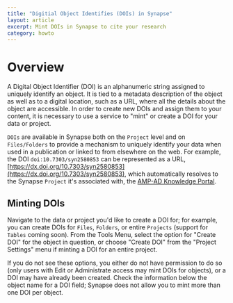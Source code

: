 ```yaml
---
title: "Digitial Object Identifies (DOIs) in Synapse"
layout: article
excerpt: Mint DOIs in Synapse to cite your research
category: howto
---
```


<style>
#image {
    width: 35%;
}
#tableImage {
    width: 65%;
}
#tableImage:hover {
    transform: scale(3.0);
    outline: 1px solid #1e7098;
}
#image:hover {
    transform: scale(3.0);
    outline: 1px solid #1e7098;
}
</style>

# Overview

A Digital Object Identifier (DOI) is an alphanumeric string assigned to uniquely identify an object. It is tied to a metadata description of the object as well as to a digital location, such as a URL, where all the details about the object are accessible. In order to create new DOIs and assign them to your content, it is necessary to use a service to "mint" or create a DOI for your data or project. 

`DOIs` are available in Synapse both on the `Project` level and on `Files/Folders` to provide a mechanism to uniquely identify your data when used in a publication or linked to from elsewhere on the web. For example, the DOI `doi:10.7303/syn2580853` can be represented as a URL, [https://dx.doi.org/10.7303/syn2580853](https://dx.doi.org/10.7303/syn2580853), which automatically resolves to the Synapse `Project` it's associated with, the [AMP-AD Knowledge Portal](https://www.synapse.org/#!Synapse:syn2580853). 

## Minting DOIs

Navigate to the data or project you'd like to create a DOI for; for example, you can create DOIs for `Files`, `Folders`, or entire `Projects` (support for `Tables` coming soon). From the Tools Menu, select the option for "Create DOI" for the object in question, or choose "Create DOI" from the "Project Settings" menu if minting a DOI for an entire project. 

If you do not see these options, you either do not have permission to do so (only users with Edit or Administrate access may mint DOIs for objects), or a DOI may have already been created. Check the information below the object name for a DOI field; Synapse does not allow you to mint more than one DOI per object. 